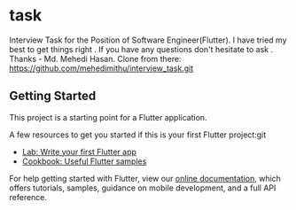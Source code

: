 # task

Interview Task for the Position of Software Engineer(Flutter).
I have tried my best to get things right . If you have any questions don't hesitate to ask .
Thanks - Md. Mehedi Hasan. Clone from there: https://github.com/mehedimithu/interview_task.git

## Getting Started

This project is a starting point for a Flutter application.

A few resources to get you started if this is your first Flutter project:git

- [Lab: Write your first Flutter app](https://flutter.dev/docs/get-started/codelab)
- [Cookbook: Useful Flutter samples](https://flutter.dev/docs/cookbook)

For help getting started with Flutter, view our
[online documentation](https://flutter.dev/docs), which offers tutorials,
samples, guidance on mobile development, and a full API reference.
